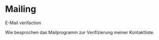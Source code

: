 # Mailing
E-Mail verifaction 

Wie besprochen das Mailprogramm zur Verifizierung meiner Kontaktliste.

